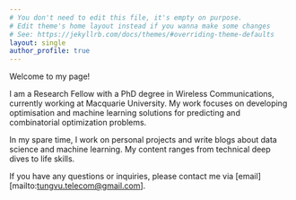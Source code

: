 ```yaml
---
# You don't need to edit this file, it's empty on purpose.
# Edit theme's home layout instead if you wanna make some changes
# See: https://jekyllrb.com/docs/themes/#overriding-theme-defaults
layout: single
author_profile: true
---
```

Welcome to my page!

I am a Research Fellow with a PhD degree in Wireless Communications, currently working at Macquarie University. My work focuses on developing optimisation and machine learning solutions for predicting and combinatorial optimization problems.

In my spare time, I work on personal projects and write blogs about data science and machine learning. My content ranges from technical deep dives to life skills.

If you have any questions or inquiries, please contact me via [email][mailto:tungvu.telecom@gmail.com].
